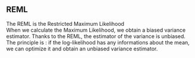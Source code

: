 ## REML
The REML is the Restricted Maximum Likelihood  
When we calculate the Maximum Likelihood, we obtain a biased variance estimator. Thanks to the REML, the estimator of the variance is unbiased.  
The principle is : if the log-likelihood has any informations about the mean, we can optimize it and obtain an unbiased variance estimator.  
